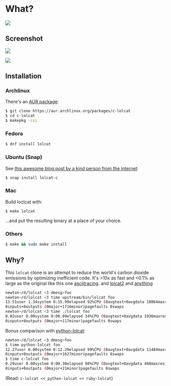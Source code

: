 # What?

![](https://raw.githubusercontent.com/jaseg/lolcat/master/LOLCat-Rainbow.jpg)

## Screenshot

![](https://raw.githubusercontent.com/jaseg/lolcat/master/screenshot.png)

![](./sl.gif)

## Installation

### Archlinux

There's an [AUR package](https://aur.archlinux.org/packages/c-lolcat):

```bash
$ git clone https://aur.archlinux.org/packages/c-lolcat
$ cd c-lolcat
$ makepkg -csi
```

### Fedora ###

```bash
$ dnf install lolcat
```

### Ubuntu (Snap)

See [this awesome blog post by a kind person from the internet](https://blog.simos.info/how-to-make-a-snap-package-for-lolcat-with-snapcraft-on-ubuntu/):

```bash
$ snap install lolcat-c
```

### Mac

Build loclcat with:
```
$ make lolcat
```
...and put the resulting binary at a place of your choice.

### Others

```bash
$ make && sudo make install
```

## Why?

This `lolcat` clone is an attempt to reduce the world's carbon dioxide emissions by optimizing inefficient code. It's >10x as fast and <0.1% as large as the original like this one [asciitracing](https://github.com/a1k0n/asciitracing). and [lolcat2](https://github.com/tehmaze/lolcat) and [anything](https://rentry.co/)

```bash
newton~/d/lolcat <3 dmesg>foo
newton~/d/lolcat <3 time upstream/bin/lolcat foo
13.51user 1.34system 0:15.99elapsed 92%CPU (0avgtext+0avgdata 10864maxresident)k
0inputs+0outputs (0major+1716minor)pagefaults 0swaps
newton~/d/lolcat <3 time ./lolcat foo
0.02user 0.00system 0:00.09elapsed 34%CPU (0avgtext+0avgdata 1936maxresident)k
0inputs+0outputs (0major+117minor)pagefaults 0swaps
```

Bonus comparison with [python-lolcat](https://github.com/tehmaze/lolcat/):
```bash
newton~/d/lolcat <3 dmesg>foo
$ time python-lolcat foo
12.27user 0.00system 0:12.29elapsed 99%CPU (0avgtext+0avgdata 11484maxresident)k
0inputs+0outputs (0major+1627minor)pagefaults 0swaps
$ time c-lolcat foo
0.29user 0.00system 0:00.30elapsed 98%CPU (0avgtext+0avgdata 468maxresident)k
0inputs+0outputs (0major+21minor)pagefaults 0swaps
```

(Read: ```c-lolcat << python-lolcat << ruby-lolcat```)

